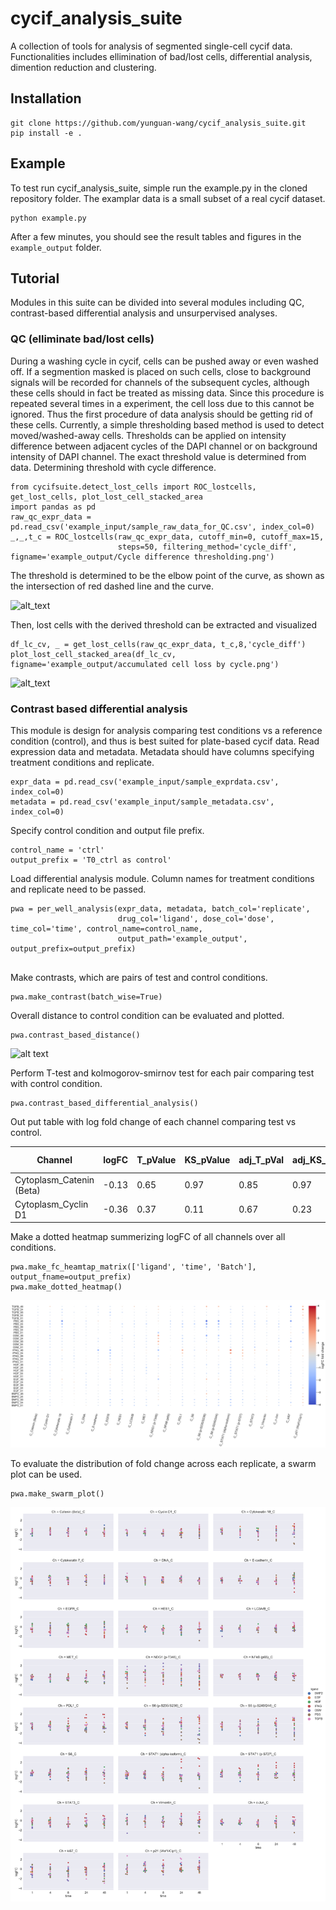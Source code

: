 # cycif_analysis_suite
A collection of tools for analysis of segmented single-cell cycif data. Functionalities includes ellimination of bad/lost cells, differential analysis, dimention reduction and clustering.
## Installation
```
git clone https://github.com/yunguan-wang/cycif_analysis_suite.git
pip install -e .
```
## Example
To test run cycif_analysis_suite, simple run the example.py in the cloned repository folder. The examplar data is a small subset of a real cycif dataset.
```
python example.py
```
After a few minutes, you should see the result tables and figures in the `example_output` folder.

## Tutorial
Modules in this suite can be divided into several modules including QC, contrast-based differential analysis and unsurpervised analyses. 

### QC (elliminate bad/lost cells)
During a washing cycle in cycif, cells can be pushed away or even washed off. If a segmention masked is placed on such cells, close to background signals will be recorded for channels of the subsequent cycles, although these cells should in fact be treated as missing data. Since this procedure is repeated several times in a experiment, the cell loss due to this cannot be ignored. Thus the first procedure of data analysis should be getting rid of these cells. 
Currently, a simple thresholding based method is used to detect moved/washed-away cells. Thresholds can be applied on intensity difference between adjacent cycles of the DAPI channel or on background intensity of DAPI channel. The exact threshold value is determined from data.
Determining threshold with cycle difference.
```
from cycifsuite.detect_lost_cells import ROC_lostcells, get_lost_cells, plot_lost_cell_stacked_area
import pandas as pd
raw_qc_expr_data = pd.read_csv('example_input/sample_raw_data_for_QC.csv', index_col=0)
_,_,t_c = ROC_lostcells(raw_qc_expr_data, cutoff_min=0, cutoff_max=15,
                        steps=50, filtering_method='cycle_diff', figname='example_output/Cycle difference thresholding.png')
```
The threshold is determined to be the elbow point of the curve, as shown as the intersection of red dashed line and the curve.

![alt_text]()

Then, lost cells with the derived threshold can be extracted and visualized
```
df_lc_cv, _ = get_lost_cells(raw_qc_expr_data, t_c,8,'cycle_diff')
plot_lost_cell_stacked_area(df_lc_cv, figname='example_output/accumulated cell loss by cycle.png')
```
![alt_text]()

### Contrast based differential analysis
This module is design for analysis comparing test conditions vs a reference condition (control), and thus is best suited for plate-based cycif data.
Read expression data and metadata. Metadata should have columns specifying treatment conditions and replicate.
```
expr_data = pd.read_csv('example_input/sample_exprdata.csv', index_col=0)
metadata = pd.read_csv('example_input/sample_metadata.csv', index_col=0)
```

Specify control condition and output file prefix.
```
control_name = 'ctrl'
output_prefix = 'T0_ctrl as control'
```

Load differential analysis module. Column names for treatment conditions and replicate need to be passed.
```
pwa = per_well_analysis(expr_data, metadata, batch_col='replicate',
                        drug_col='ligand', dose_col='dose', time_col='time', control_name=control_name,
                        output_path='example_output', output_prefix=output_prefix)
                        
```

Make contrasts, which are pairs of test and control conditions.
```
pwa.make_contrast(batch_wise=True)
```

Overall distance to control condition can be evaluated and plotted.
```
pwa.contrast_based_distance()
```
![alt text](https://github.com/yunguan-wang/cycif_analysis_suite/blob/MCF10A/example_output/Drug_control%20distance%20over%20time%20per%20ligand.png)

Perform T-test and kolmogorov-smirnov test for each pair comparing test with control condition.
```
pwa.contrast_based_differential_analysis()
```
Out put table with log fold change of each channel comparing test vs control.

Channel | logFC |	T_pValue | KS_pValue | adj_T_pVal | adj_KS_pVal	| ligand	| dose	| time	| Batch	Control_metadata
-------------| ---- | ---- | ---- | ---- | ---- | ---- |----|----|--------
Cytoplasm_Catenin (Beta)|-0.13|0.65|0.97|0.85|0.97|BMP2|20|1|ctrl_0_0
Cytoplasm_Cyclin D1|-0.36|0.37|0.11|0.67|0.23|BMP2|20|1|ctrl_0_0

Make a dotted heatmap summerizing logFC of all channels over all conditions.
```
pwa.make_fc_heamtap_matrix(['ligand', 'time', 'Batch'], output_fname=output_prefix)
pwa.make_dotted_heatmap()
```
![alt text](https://github.com/yunguan-wang/cycif_analysis_suite/blob/MCF10A/example_output/T0_ctrl%20as%20controllogFC%20dotted%20heatmap.png)

To evaluate the distribution of fold change across each replicate, a swarm plot can be used.
```
pwa.make_swarm_plot()
```
![alt text](https://github.com/yunguan-wang/cycif_analysis_suite/blob/MCF10A/example_output/T0_ctrl%20as%20control%20swarm%20logFC%20plot%20by%20time%20.png)
